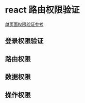 # react 路由权限验证
[单页面权限验证参考](https://blog.rsuitejs.com/2017/07/22/react-permission/)

## 登录权限验证
    



## 路由权限


## 数据权限



## 操作权限



